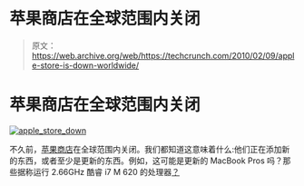 # 苹果商店在全球范围内关闭

> 原文：<https://web.archive.org/web/https://techcrunch.com/2010/02/09/apple-store-is-down-worldwide/>

# 苹果商店在全球范围内关闭

[![](img/9c18d13747fbc005b5795d7ecea6b51b.png "apple_store_down")](https://web.archive.org/web/20230322164148/http://www.crunchgear.com/2010/02/09/apple-store-is-down-worldwide/apple_store_down-2/)

不久前，[苹果商店](https://web.archive.org/web/20230322164148/http://store.apple.com/)在全球范围内关闭。我们都知道这意味着什么:他们正在添加新的东西，或者至少是更新的东西。例如，这可能是更新的 MacBook Pros 吗？那些据称运行 2.66GHz 酷睿 i7 M 620 的处理器[？](https://web.archive.org/web/20230322164148/http://www.crunchgear.com/2010/02/08/new-macbook-pros-launching-soon/)